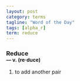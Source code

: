 ```yaml
---
layout: post
category: terms
tagline: "Word of the Day"
tags: [alpha_r]
term: reduce
---
```


<h3>Reduce<br/> <small>&mdash; v. (re<span>&middot;</span>duce)</small></h3>
<p><ol><li>to add another pair</li>
</ol></p>
